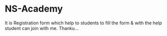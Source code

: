 # NS-Academy
It is Registration form which help to students to fill the form &amp; with the help student can join with me. Thanku...
